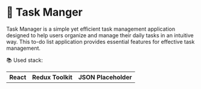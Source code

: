 # 🎉 Task Manger
Task Manager is a simple yet efficient task management application designed to help users organize and manage their daily tasks in an intuitive way. 
This to-do list application provides essential features for effective task management.

📚 Used stack:

<table>
  <tbody>
    <tr>
      <th>React</th>
      <th>Redux Toolkit</th>
      <th>JSON Placeholder</th>
    </tr>
  </tbody>
</table>
